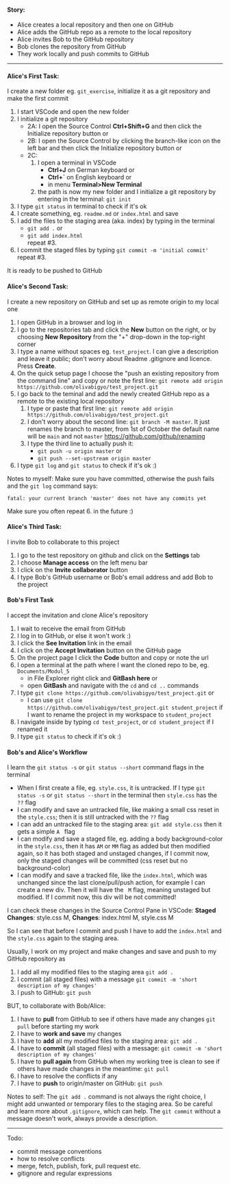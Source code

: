 #### Story:
- Alice creates a local repository and then one on GitHub
- Alice adds the GitHub repo as a remote to the local repository
- Alice invites Bob to the GitHub repository
- Bob clones the repository from GitHub
- They work locally and push commits to GitHub
---

#### Alice's First Task:
I create a new folder eg. `git_exercise`, initialize it as a git repository and make the first commit
1) I start VSCode and open the new folder
2) I initialize a git repository
   - 2A: I open the Source Control **Ctrl+Shift+G** and then click the Initialize repository button or
   - 2B: I open the Source Control by clicking the branch-like
     icon on the left bar and then click the Initialize repository
     button or
   - 2C:
      1. I open a terminal in VSCode
         + **Ctrl+J** on German keyboard or
         + **Ctrl+\`** on English keyboard or
         + in menu **Terminal>New Terminal**
      2. the path is now my new folder and I initialize a git repository by entering in the terminal: `git init`
3) I type `git status` in terminal to check if it's ok
4) I create something, eg. `readme.md` or `index.html` and save
5) I add the files to the staging area (aka. index) by typing in the terminal
   - `git add .`  or
   - `git add index.html` \
repeat #3.
6) I commit the staged files by typing `git commit -m 'initial commit'` \
repeat #3.

It is ready to be pushed to GitHub

#### Alice's Second Task:
I create a new repository on GitHub and set up as remote origin to my local one
1) I open GitHub in a browser and log in
2) I go to the repositories tab and click the **New** button on the right, or by choosing **New Repository** from the "+" drop-down in the top-right corner
3) I type a name without spaces eg. `test_project`.
   I can give a description and leave it public; don't worry about Readme .gitignore and licence. Press **Create**.
4) On the quick setup page I choose the "push an existing repository from the command line" and copy or note the first line:
   `git remote add origin https://github.com/olivabigyo/test_project.git`
5) I go back to the teminal and add the newly created GitHub repo as a remote to the existing local repository
    1. I type or paste that first line: `git remote add origin https://github.com/olivabigyo/test_project.git`
    2. I don't worry about the second line: `git branch -M master`.  It just renames the branch to master, from 1st of October the default name will be `main` and not `master` https://github.com/github/renaming
    3. I type the third line to actually push it:
        - `git push -u origin master` or
        - `git push --set-upstream origin master`
6) I type `git log` and `git status` to check if it's ok :)

Notes to myself: Make sure you have committed, otherwise the push fails and the `git log` command says:
```
fatal: your current branch 'master' does not have any commits yet
```
Make sure you often repeat 6. in the future :)

#### Alice's Third Task:
I invite Bob to collaborate to this project
1) I go to the test repository on github and click on the **Settings** tab
2) I choose **Manage access** on the left menu bar
3) I click on the **Invite collaborator** button
4) I type Bob's GitHub username or Bob's email address and add Bob to the project

#### Bob's First Task
I accept the invitation and clone Alice's repository
1) I wait to receive the email from GitHub
2) I log in to GitHub, or else it won't work :)
3) I click the **See Invitation** link in the email
4) I click on the **Accept Invitation** button on the GitHub page
5) On the project page I click the **Code** button and copy or note the url
6) I open a terminal at the path where I want the cloned repo to be, eg. `Documents/Modul_5`
   - in File Explorer right click and **GitBash here** or
   - open **GitBash** and navigate with the `cd` and `cd ..` commands
6) I type `git clone https://github.com/olivabigyo/test_project.git` or
   - I can use `git clone https://github.com/olivabigyo/test_project.git student_project` if I want to rename the project in my workspace to `student_project`
7) I navigate inside by typing `cd test_project`, or `cd student_project` if I renamed it
8) I type `git status` to check if it's ok :)

#### Bob's and Alice's Workflow
I learn the `git status -s` or `git status --short` command flags in the terminal
- When I first create a file, eg. `style.css`, it is untracked. If I type `git status -s` or `git status --short` in the terminal then `style.css` has the `??` flag
- I can modify and save an untracked file, like making a small css reset in the `style.css`; then it is still untracked with the `??` flag
- I can add an untracked file to the staging area: `git add style.css` then it gets a simple `A ` flag
- I can modify and save a staged file, eg. adding a body background-color in the `style.css`, then it has `AM` or `MM` flag as added but then modified again, so it has both staged and unstaged changes, if I commit now, only the staged changes will be committed (css reset but no background-color)
- I can modify and save a tracked file, like the `index.html`, which was unchanged since the last clone/pull/push action, for example I can create a new div. Then it will have the ` M` flag, meaning unstaged but modified. If I commit now, this div will be not committed!

I can check these changes in the Source Control Pane in VSCode: **Staged Changes**: style.css M, **Changes**: index.html M, style.css M

So I can see that before I commit and push I have to add the `index.html` and the `style.css` again to the staging area.

Usually, I work on my project and make changes and save and push to my GitHub repository as
1. I add all my modified files to the staging area `git add .`
2. I commit (all staged files) with a message `git commit -m 'short description of my changes'`
3. I push to GitHub: `git push`

BUT, to collaborate with Bob/Alice:
1. I have to **pull** from GitHub to see if others have made any changes `git pull` before starting my work
2. I have to **work and save** my changes
3. I have to **add** all my modified files to the staging area: `git add .`
4. I have to **commit** (all staged files) with a message: `git commit -m 'short description of my changes'`
5. I have to **pull again** from GitHub when my working tree is clean to see if others have made changes in the meantime: `git pull`
6. I have to resolve the conflicts if any
7. I have to **push** to origin/master on GitHub: `git push`

Notes to self: The `git add .` command is not always the right choice, I might add unwanted or temporary files to the staging area.
So be careful and learn more about `.gitignore`, which can help.
The `git commit` without a message doesn't work, always provide a description.

---
Todo:
- commit message conventions
- how to resolve conflicts
- merge, fetch, publish, fork, pull request etc.
- gitignore and regular expressions

